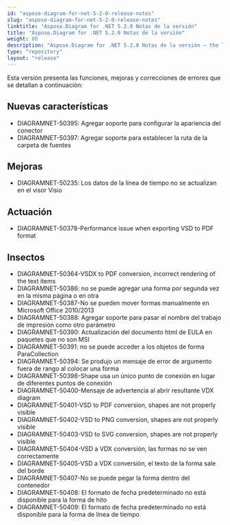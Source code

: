 ```yaml
---
id: "aspose-diagram-for-net-5-2-0-release-notes"
slug: "aspose-diagram-for-net-5-2-0-release-notes"
linktitle: "Aspose.Diagram for .NET 5.2.0 Notas de la versión"
title: "Aspose.Diagram for .NET 5.2.0 Notas de la versión"
weight: 80
description: "Aspose.Diagram for .NET 5.2.0 Notas de la versión – the latest updates and fixes."
type: "repository"
layout: "release"
---
```

Esta versión presenta las funciones, mejoras y correcciones de errores que se detallan a continuación:
## **Nuevas características**
- DIAGRAMNET-50395: Agregar soporte para configurar la apariencia del conector
- DIAGRAMNET-50397: Agregar soporte para establecer la ruta de la carpeta de fuentes
## **Mejoras**
- DIAGRAMNET-50235: Los datos de la línea de tiempo no se actualizan en el visor Visio
## **Actuación**
- DIAGRAMNET-50378-Performance issue when exporting VSD to PDF format
## **Insectos**
- DIAGRAMNET-50364-VSDX to PDF conversion, incorrect rendering of the text items
- DIAGRAMNET-50386: no se puede agregar una forma por segunda vez en la misma página o en otra
- DIAGRAMNET-50387-No se pueden mover formas manualmente en Microsoft Office 2010/2013
- DIAGRAMNET-50388: Agregar soporte para pasar el nombre del trabajo de impresión como otro parámetro
- DIAGRAMNET-50390: Actualización del documento html de EULA en paquetes que no son MSI
- DIAGRAMNET-50391: no se puede acceder a los objetos de forma ParaCollection
- DIAGRAMNET-50394: Se produjo un mensaje de error de argumento fuera de rango al colocar una forma
- DIAGRAMNET-50398-Shape usa un único punto de conexión en lugar de diferentes puntos de conexión
- DIAGRAMNET-50400-Mensaje de advertencia al abrir resultante VDX diagram
- DIAGRAMNET-50401-VSD to PDF conversion, shapes are not properly visible
- DIAGRAMNET-50402-VSD to PNG conversion, shapes are not properly visible
- DIAGRAMNET-50403-VSD to SVG conversion, shapes are not properly visible
- DIAGRAMNET-50404-VSD a VDX conversión, las formas no se ven correctamente
- DIAGRAMNET-50405-VSD a VDX conversión, el texto de la forma sale del borde
- DIAGRAMNET-50407-No se puede pegar la forma dentro del contenedor
- DIAGRAMNET-50408: El formato de fecha predeterminado no está disponible para la forma de hito
- DIAGRAMNET-50409: El formato de fecha predeterminado no está disponible para la forma de línea de tiempo
